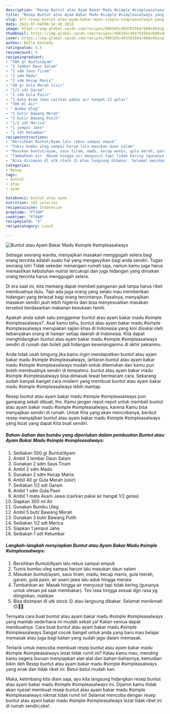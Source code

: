 ```yaml
---
description: "Resep Buntut atau Ayam Bakar Madu #simple #simpleasalways yang lezat dan Mudah Dibuat"
title: "Resep Buntut atau Ayam Bakar Madu #simple #simpleasalways yang lezat dan Mudah Dibuat"
slug: 977-resep-buntut-atau-ayam-bakar-madu-simple-simpleasalways-yang-lezat-dan-mudah-dibuat
date: 2021-07-04T00:54:49.391Z
image: https://img-global.cpcdn.com/recipes/d061b5c4037835b4/680x482cq70/buntut-atau-ayam-bakar-madu-simple-simpleasalways-foto-resep-utama.jpg
thumbnail: https://img-global.cpcdn.com/recipes/d061b5c4037835b4/680x482cq70/buntut-atau-ayam-bakar-madu-simple-simpleasalways-foto-resep-utama.jpg
cover: https://img-global.cpcdn.com/recipes/d061b5c4037835b4/680x482cq70/buntut-atau-ayam-bakar-madu-simple-simpleasalways-foto-resep-utama.jpg
author: Belle Kennedy
ratingvalue: 4.5
reviewcount: 4
recipeingredient:
- "500 gr BuntutAyam"
- "3 lembar Daun Salam"
- "2 sdm Saus Tiram"
- "2 sdm Madu"
- "2 sdm Kecap Manis"
- "40 gr Gula Merah sisir"
- "1/2 sdt Garam"
- "1 sdm Gula Pasir"
- "1 mata Asam Jawa cairkan pakai air hangat 12 gelas"
- "300 ml Air"
- " Bumbu Uleg"
- "5 butir Bawang Merah"
- "3 butir Bawang Putih"
- "1/2 sdt Merica"
- "1 jempol Jahe"
- "1 sdt Ketumbar"
recipeinstructions:
- "Bersihkan Buntut/Ayam lalu rebus sampai empuk"
- "Tumis bumbu uleg sampai harum lalu masukan daun salam"
- "Masukan buntut/ayam, saus tiram, madu, kecap manis, gula merah, garam, gula pasir, air asam jawa lalu aduk hingga merata"
- "Tambahkan air. Masak hingga air menyusut tapi tidak kering (gunanya untuk olesan pd saat membakar). Tes rasa hingga sesuai dgn rasa yg diinginkan, matikan"
- "Bisa disimpan dl utk stock 😉 atau langsung dibakar. Selamat menikmati 😊👍🏻"
categories:
- Resep
tags:
- buntut
- atau
- ayam

katakunci: buntut atau ayam 
nutrition: 155 calories
recipecuisine: Indonesian
preptime: "PT38M"
cooktime: "PT46M"
recipeyield: "4"
recipecategory: Lunch

---
```



![Buntut atau Ayam Bakar Madu #simple #simpleasalways](https://img-global.cpcdn.com/recipes/d061b5c4037835b4/680x482cq70/buntut-atau-ayam-bakar-madu-simple-simpleasalways-foto-resep-utama.jpg)

Sebagai seorang wanita, menyajikan masakan menggugah selera bagi orang tercinta adalah suatu hal yang mengasyikan bagi anda sendiri. Tugas seorang istri Tidak sekedar menangani rumah saja, namun kamu juga harus memastikan kebutuhan nutrisi tercukupi dan juga hidangan yang dimakan orang tercinta harus menggugah selera.

Di era  saat ini, kita memang dapat membeli panganan jadi tanpa harus ribet membuatnya dulu. Tapi ada juga orang yang selalu mau memberikan hidangan yang terlezat bagi orang tercintanya. Pasalnya, menyajikan masakan sendiri jauh lebih higienis dan bisa menyesuaikan masakan tersebut berdasarkan makanan kesukaan famili. 



Apakah anda salah satu penggemar buntut atau ayam bakar madu #simple #simpleasalways?. Asal kamu tahu, buntut atau ayam bakar madu #simple #simpleasalways merupakan sajian khas di Indonesia yang kini disukai oleh kebanyakan orang di hampir setiap daerah di Indonesia. Kita dapat menghidangkan buntut atau ayam bakar madu #simple #simpleasalways sendiri di rumah dan boleh jadi hidangan kesenanganmu di akhir pekanmu.

Anda tidak usah bingung jika kamu ingin mendapatkan buntut atau ayam bakar madu #simple #simpleasalways, lantaran buntut atau ayam bakar madu #simple #simpleasalways mudah untuk ditemukan dan kamu pun boleh membuatnya sendiri di tempatmu. buntut atau ayam bakar madu #simple #simpleasalways bisa dimasak lewat bermacam cara. Sekarang sudah banyak banget cara modern yang membuat buntut atau ayam bakar madu #simple #simpleasalways lebih mantap.

Resep buntut atau ayam bakar madu #simple #simpleasalways pun gampang sekali dibuat, lho. Kamu jangan repot-repot untuk membeli buntut atau ayam bakar madu #simple #simpleasalways, karena Kamu bisa menyajikan sendiri di rumah. Untuk Kita yang akan mencobanya, berikut resep menyajikan buntut atau ayam bakar madu #simple #simpleasalways yang lezat yang dapat Kita buat sendiri.

<!--inarticleads1-->

##### Bahan-bahan dan bumbu yang diperlukan dalam pembuatan Buntut atau Ayam Bakar Madu #simple #simpleasalways:

1. Sediakan 500 gr Buntut/Ayam
1. Ambil 3 lembar Daun Salam
1. Gunakan 2 sdm Saus Tiram
1. Ambil 2 sdm Madu
1. Gunakan 2 sdm Kecap Manis
1. Ambil 40 gr Gula Merah (sisir)
1. Sediakan 1/2 sdt Garam
1. Ambil 1 sdm Gula Pasir
1. Ambil 1 mata Asam Jawa (cairkan pakai air hangat 1/2 gelas)
1. Siapkan 300 ml Air
1. Gunakan  Bumbu Uleg
1. Ambil 5 butir Bawang Merah
1. Gunakan 3 butir Bawang Putih
1. Sediakan 1/2 sdt Merica
1. Siapkan 1 jempol Jahe
1. Sediakan 1 sdt Ketumbar




<!--inarticleads2-->

##### Langkah-langkah menyiapkan Buntut atau Ayam Bakar Madu #simple #simpleasalways:

1. Bersihkan Buntut/Ayam lalu rebus sampai empuk
1. Tumis bumbu uleg sampai harum lalu masukan daun salam
1. Masukan buntut/ayam, saus tiram, madu, kecap manis, gula merah, garam, gula pasir, air asam jawa lalu aduk hingga merata
1. Tambahkan air. Masak hingga air menyusut tapi tidak kering (gunanya untuk olesan pd saat membakar). Tes rasa hingga sesuai dgn rasa yg diinginkan, matikan
1. Bisa disimpan dl utk stock 😉 atau langsung dibakar. Selamat menikmati 😊👍🏻




Ternyata cara buat buntut atau ayam bakar madu #simple #simpleasalways yang mantab sederhana ini mudah sekali ya! Kalian semua dapat membuatnya. Cara buat buntut atau ayam bakar madu #simple #simpleasalways Sangat cocok banget untuk anda yang baru mau belajar memasak atau juga bagi kalian yang sudah jago dalam memasak.

Tertarik untuk mencoba membuat resep buntut atau ayam bakar madu #simple #simpleasalways lezat tidak rumit ini? Kalau kamu mau, mending kamu segera buruan menyiapkan alat-alat dan bahan-bahannya, kemudian bikin deh Resep buntut atau ayam bakar madu #simple #simpleasalways yang enak dan tidak ribet ini. Betul-betul mudah kan. 

Maka, ketimbang kita diam saja, ayo kita langsung hidangkan resep buntut atau ayam bakar madu #simple #simpleasalways ini. Dijamin kamu tiidak akan nyesel membuat resep buntut atau ayam bakar madu #simple #simpleasalways nikmat tidak rumit ini! Selamat mencoba dengan resep buntut atau ayam bakar madu #simple #simpleasalways lezat tidak ribet ini di rumah sendiri,oke!.

